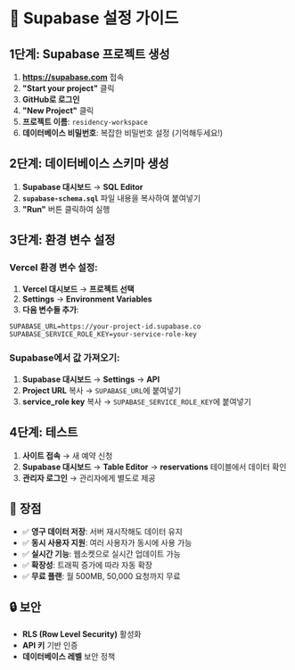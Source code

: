 # 🚀 Supabase 설정 가이드

## 1단계: Supabase 프로젝트 생성

1. **https://supabase.com** 접속
2. **"Start your project"** 클릭
3. **GitHub로 로그인**
4. **"New Project"** 클릭
5. **프로젝트 이름**: `residency-workspace`
6. **데이터베이스 비밀번호**: 복잡한 비밀번호 설정 (기억해두세요!)

## 2단계: 데이터베이스 스키마 생성

1. **Supabase 대시보드** → **SQL Editor**
2. **`supabase-schema.sql`** 파일 내용을 복사하여 붙여넣기
3. **"Run"** 버튼 클릭하여 실행

## 3단계: 환경 변수 설정

### Vercel 환경 변수 설정:

1. **Vercel 대시보드** → **프로젝트 선택**
2. **Settings** → **Environment Variables**
3. **다음 변수들 추가**:

```
SUPABASE_URL=https://your-project-id.supabase.co
SUPABASE_SERVICE_ROLE_KEY=your-service-role-key
```

### Supabase에서 값 가져오기:

1. **Supabase 대시보드** → **Settings** → **API**
2. **Project URL** 복사 → `SUPABASE_URL`에 붙여넣기
3. **service_role key** 복사 → `SUPABASE_SERVICE_ROLE_KEY`에 붙여넣기

## 4단계: 테스트

1. **사이트 접속** → 새 예약 신청
2. **Supabase 대시보드** → **Table Editor** → **reservations** 테이블에서 데이터 확인
3. **관리자 로그인** → 관리자에게 별도로 제공

## 🎯 장점

- ✅ **영구 데이터 저장**: 서버 재시작해도 데이터 유지
- ✅ **동시 사용자 지원**: 여러 사용자가 동시에 사용 가능
- ✅ **실시간 기능**: 웹소켓으로 실시간 업데이트 가능
- ✅ **확장성**: 트래픽 증가에 따라 자동 확장
- ✅ **무료 플랜**: 월 500MB, 50,000 요청까지 무료

## 🔒 보안

- **RLS (Row Level Security)** 활성화
- **API 키** 기반 인증
- **데이터베이스 레벨** 보안 정책
